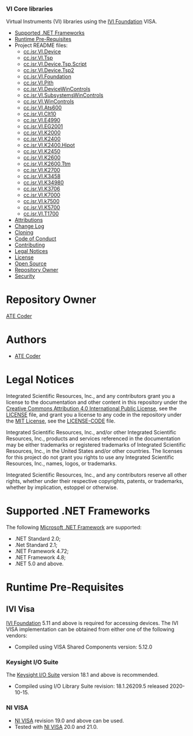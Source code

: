 ### VI Core libraries

Virtual Instruments (VI) libraries using the [IVI Foundation] VISA.

* [Supported .NET Frameworks](#Supported-Dot-Net-Frameworks)
* [Runtime Pre-Requisites](#Runtime-Pre-Requisites)
* Project README files:
  * [cc.isr.VI.Device](/src/device/device/readme.md) 
  * [cc.isr.VI.Tsp](/src/device/tsp/readme.md) 
  * [cc.isr.VI.Device.Tsp.Script](/src/device/tsp.script/readme.md) 
  * [cc.isr.VI.Device.Tsp2](/src/device/tsp2/readme.md) 
  * [cc.isr.VI.Foundation](/src/resource/foundation/readme.md) 
  * [cc.isr.VI.Pith](/src/resource/pith/readme.md) 
  * [cc.isr.VI.DeviceWinControls](/src/ui/device.win.controls/readme.md) 
  * [cc.isr.VI.SubsystemsWinControls](/src/ui/subsystems.win.controls/readme.md) 
  * [cc.isr.VI.WinControls](/src/ui/win.controls/readme.md) 
  * [cc.isr.VI.Ats600](/src/vi/ats600/ats600/readme.md) 
  * [cc.isr.VI.Clt10](/src/vi/clt10/clt10/readme.md) 
  * [cc.isr.VI.E4990](/src/vi/e4990/e4990/readme.md) 
  * [cc.isr.VI.EG2001](/src/vi/eg2001/eg2001/readme.md) 
  * [cc.isr.VI.K2000](/src/vi/k2000/k2000/readme.md) 
  * [cc.isr.VI.K2400](/src/vi/k2400/k2400/readme.md) 
  * [cc.isr.VI.K2400.Hipot](/src/vi/k2400.hipot/k2400.hipot/readme.md) 
  * [cc.isr.VI.K2450](/src/vi/k2450/k2450/readme.md) 
  * [cc.isr.VI.K2600](/src/vi/k2600/k2600/readme.md) 
  * [cc.isr.VI.K2600.Ttm](/src/vi/k2600.ttm/k2600.ttm/readme.md) 
  * [cc.isr.VI.K2700](/src/vi/k2700/k2700/readme.md) 
  * [cc.isr.VI.K3458](/src/vi/k3458/k3458/readme.md) 
  * [cc.isr.VI.K34980](/src/vi/k34980/k34980/readme.md) 
  * [cc.isr.VI.K3706](/src/vi/k3706/k3706/readme.md) 
  * [cc.isr.VI.K7000](/src/vi/k7000/k7000/readme.md) 
  * [cc.isr.VI.k7500](/src/vi/k7500/k7500/readme.md) 
  * [cc.isr.VI.K5700](/src/vi/k5700/k5700/readme.md) 
  * [cc.isr.VI.T1700](/src/vi/t1700/t1700/readme.md) 
* [Attributions](Attributions.md)
* [Change Log](./CHANGELOG.md)
* [Cloning](Cloning.md)
* [Code of Conduct](code_of_conduct.md)
* [Contributing](contributing.md)
* [Legal Notices](#legal-notices)
* [License](LICENSE)
* [Open Source](Open-Source.md)
* [Repository Owner](#Repository-Owner)
* [Security](security.md)

<a name="Repository-Owner"></a>
# Repository Owner
[ATE Coder]

<a name="Authors"></a>
# Authors
* [ATE Coder]  

<a name="legal-notices"></a>
# Legal Notices

Integrated Scientific Resources, Inc., and any contributors grant you a license to the documentation and other content in this repository under the [Creative Commons Attribution 4.0 International Public License], see the [LICENSE](./LICENSE) file, and grant you a license to any code in the repository under the [MIT License], see the [LICENSE-CODE](./LICENSE-CODE) file.

Integrated Scientific Resources, Inc., and/or other Integrated Scientific Resources, Inc., products and services referenced in the documentation may be either trademarks or registered trademarks of Integrated Scientific Resources, Inc., in the United States and/or other countries. The licenses for this project do not grant you rights to use any Integrated Scientific Resources, Inc., names, logos, or trademarks.

Integrated Scientific Resources, Inc., and any contributors reserve all other rights, whether under their respective copyrights, patents, or trademarks, whether by implication, estoppel or otherwise.

[Creative Commons Attribution 4.0 International Public License]: https://creativecommons.org/licenses/by/4.0/legalcode
[MIT License]: https://opensource.org/licenses/MIT
 
[ATE Coder]: https://www.IntegratedScientificResources.com
[dn.core]: https://www.bitbucket.org/davidhary/dn.core

<a name="Supported-Dot-Net-Frameworks"></a>
# Supported .NET Frameworks

The following [Microsoft .NET Framework] are supported:
* .NET Standard 2.0;
* .Net Standard 2.1;
* .NET Framework 4.72;
* .NET Framework 4.8;
* .NET 5.0 and above.

<a name="Runtime-Pre-Requisites"></a>
# Runtime Pre-Requisites

## IVI Visa
[IVI Foundation] 5.11 and above is required for accessing devices.
The IVI VISA implementation can be obtained from either one of the following vendors: 
* Compiled using VISA Shared Components version: 5.12.0

### Keysight I/O Suite
The [Keysight I/O Suite] version 18.1 and above is recommended.
* Compiled using I/O Library Suite revision: 18.1.26209.5 released 2020-10-15.

### NI VISA 
* [NI VISA] revision 19.0 and above can be used.
* Tested with [NI VISA] 20.0 and 21.0.

[IVI Foundation]: https://www.ivifoundation.org
[IVI Foundation]: http://www.ivifoundation.org
[Keysight I/O Suite]: https://www.keysight.com/en/pd-1985909/io-libraries-suite
[NI VISA]: https://www.ni.com/en-us/support/downloads/drivers/download.ni-visa.html#346210
[Test Script Builder]: https://www.tek.com/keithley-test-script-builder
[Microsoft .NET Framework]: https://dotnet.microsoft.com/download


